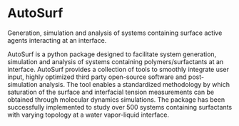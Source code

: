 # AutoSurf
Generation, simulation and analysis of systems containing surface active agents interacting at an interface. 

AutoSurf is a python package designed to facilitate system generation, simulation and analysis of systems containing polymers/surfactants at an interface. AutoSurf provides a collection of tools to smoothly integrate user input, highly optimized third party open-source software and post-simulation analysis. The tool enables a standardized methodology by which saturation of the surface and interfacial tension measurements can be obtained through molecular dynamics simulations. The package has been successfully implemented to study over 500 systems containing surfactants with varying topology at a water vapor-liquid interface. 
